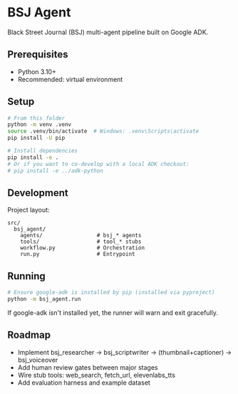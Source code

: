 # BSJ Agent

Black Street Journal (BSJ) multi-agent pipeline built on Google ADK.

## Prerequisites
- Python 3.10+
- Recommended: virtual environment

## Setup
```bash
# From this folder
python -m venv .venv
source .venv/bin/activate  # Windows: .venv\Scripts\activate
pip install -U pip

# Install dependencies
pip install -e .
# Or if you want to co-develop with a local ADK checkout:
# pip install -e ../adk-python
```

## Development
Project layout:
```
src/
  bsj_agent/
    agents/                 # bsj_* agents
    tools/                  # tool_* stubs
    workflow.py             # Orchestration
    run.py                  # Entrypoint
```

## Running
```bash
# Ensure google-adk is installed by pip (installed via pyproject)
python -m bsj_agent.run
```

If google-adk isn't installed yet, the runner will warn and exit gracefully.

## Roadmap
- Implement bsj_researcher → bsj_scriptwriter → (thumbnail+captioner) → bsj_voiceover
- Add human review gates between major stages
- Wire stub tools: web_search, fetch_url, elevenlabs_tts
- Add evaluation harness and example dataset
